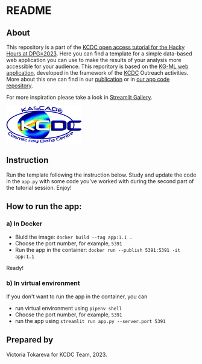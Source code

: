 # README 

## About

This repository is a part of the [KCDC open access tutorial for the Hacky Hours at DPG=2023](https://www.dpg-verhandlungen.de/year/2023/conference/smuk/part/akjdpg/session/2). Here you can find a template for a simple data-based web application you can use to make the results of your analysis more accessible for your audience. This reporitory is based on the [KG-ML web application](https://kascade-streamlit.labs.jb.gg/), developed in the framework of the [KCDC](https://kcdc.iap.kit.edu/) Outreach activities. More about this one can find in our [publication](https://pos.sissa.it/410/007/pdf) or in [our app code repository](https://github.com/CantaTronic/kg_ml_app). 

For more inspiration please take a look in [Streamlit Gallery](https://streamlit.io/gallery).

<img src="static/KCDC_Logo.png"  width="200" height="100">

## Instruction

Run the template following the instruction below. Study and update the code in the `app.py` with some code you've worked with during the second part of the tutorial session.
Enjoy!

## How to run the app:

### a) In Docker

* Biuld the image: `docker build --tag app:1.1 . `
* Choose the port number, for example, `5391`
* Run the app in the container: `docker run --publish 5391:5391 -it app:1.1`

Ready!

### b) In virtual environment

If you don't want to run the app in the container, you can 

* run virtual environment using `pipenv shell` 
* Choose the port number, for example, `5391`
* run the app using `streamlit run app.py --server.port 5391` 

## Prepared by 
Victoria Tokareva for KCDC Team, 2023.
